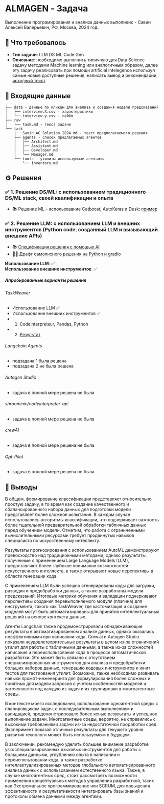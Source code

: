 # ALMAGEN - Задача

Выполнение програмирования и анализа данных выполнено - Савин Алексей Валерьевич, РФ, Москва, 2024 год.

## 📝 Что требовалось

- **Тип задачи**: LLM DS ML Code Gen
- **Описание**: необходимо выполнить типичную для Data Science задачу методами Machine learning или аналогичным образом, далее эту задачу реализовать при помощи artificial intelegence используя самые новые доступные решения, написать вывод и рекомендации, [исходный текст](решения/2.LLM_Generated_Code/TaskWeaver/models/trained_classification_model.joblib)

## 📀 Входящие данные
```
├── data - данные по кликам для анализа и создания модели предсказаний
│   ├── interview.X.csv - характеристики
│   └── interview.y.csv - лейбл
├── raw
│   └── task.md - текст задачи
└── task
    ├── Savin_AG_Solution_2024.md - текст предполагаемого решения
    ├── agents - список предлагаемых агентов
    │   ├── Architect.md
    │   ├── Assistant.md
    │   ├── Developer.md
    │   └── Manager.md
    └── tools - утилиты используемые агентами
        └── inventory.md
```

## ⚙️ Решения
### ✅ 1. Решение DS/ML: с использованием традиционного DS/ML stack, своей квалификации и опыта

- 📚 Решение ML - использование Catboost, AutoKeras и Dusk: [пример](решения/1.Traditional_Python_DS/Collab/Savin_Dask_AK.ipynb)

### ✅ 2. Решение LLM: с использованием LLM и внешних инструментов (Python code, созданный LLM и вызывающий внешние APIs)

- 📚 [Спецификация решения с помощью AI](задача/task/Savin_AG_Solution_2024.md)
- 👷‍♂️ [Драфт самописного решения на Python и gradio](решения/2.LLM_Generated_Code/AnalyzeAce/README.md)

**Использование LLM**: ✅  
**Использование внешних инструментов**: ✅

##### Апробированные варианты решения

###### TaskWeaver

- Использование LLM ✅
- Использование внешних инструментов ✅
- 1) Codeinterpreteur, Pandas, Python
- 2) [Результат](решения/2.LLM_Generated_Code/TaskWeaver/TaskWeaver.ipynb)


###### Langchain Agents
- подзадача 1 была решена
- подзадача 2 не была решена

###### Autogen Studio
- задача в полной мере решена не была

###### shroominic/codeinterpreter-api
- задача в полной мере решена не была

###### crewAI
- задача в полной мере решена не была

###### Gpt-Pilot 
- задача в полной мере решена не была

## 💭 Выводы

В общем, формирование классификации представляет относительно простую задачу, в то время как создание качественного и сбалансированного набора данных для подготовки модели представляет более сложное испытание. В каждом случае использовались алгоритмы классификации, что подчеркивает важность более тщательной предварительной обработки табличных данных перед обучением модели. Отметим, что работа с ограниченными вычислительными ресурсами требует продвинутых навыков специалиста по искусственному интеллекту.

Результаты прогнозирования с использованием AutoML демонстрируют превосходство над традиционными методами, однако результаты, полученные с применением Large Language Models (LLM), предоставляют более глубокое понимание возможностей искусственного интеллекта, а также открывают новые перспективы в области генерации кода.

С применением LLM были успешно сгенерированы коды для загрузки, разведки и предобработки данных, а также разработаны модели предсказаний. Итоговые метрики обучения и валидации подчеркивают перспективы создания перевыполняемого модуля (плагина) для инструмента, такого как TaskWeaver, где кастомизация и создание моделей могут быть автоматизированы для принятия интеллектуальных решений на основе контекста данных.

Агенты Langchain также продемонстрировали обнадеживающие результаты в автоматизированном анализе данных, однако оказались неэффективными при написании кода. Crew.ai и Autogen Studio показали неудовлетворительные результаты в целом из-за ограничений утилит для работы с табличными данными, а также из-за сложностей написания и переиспользования кода в процессе автоматической разработки. Это может быть связано с отсутствием специализированных инструментов для анализа и предобработки больших наборов данных, генерацию кодовых инструментов и юнит тестов для тестиования утилит. Возможно, также необходимо развивать навыки промпт-инженеринга для формулирования более сложных и понятных для модели запросов с учетом особенностей моделей и заточенности под каждую из задач и их группировки в многоагентные среды.

В контексте моего исследования, использование одноагентной среды с планировщиком задач, с последовательным выполнением и валидацией, продемонстрировало более ясные результаты и успешное выполнение задачи. Многоагентные среды, вероятно, не справились с высокими требованиями задачи из-за недостаточной проработки сред. Эксперимент показал отличные результаты для текущего уровня развития технологи может быть используемым в будущем.

В заключении, рекомендую уделить большее внимание разработке узкоспециализированных языковых инструментов для работы с большими данными, углублению опыта в написании и переиспользовании кода, а также разработке интеллектуализированных методов глобального автоматизированного анализа данных с использованием естественного языка. Также, в случае многоагентных сред, стоит рассмотреть возможности применения концептуальных методов управления разработкой, таких как Экстремальное программирование или SCRUM, для повышения эффективности и результативности интегрировать базы знаний и протоколы обмена данными между агентами.